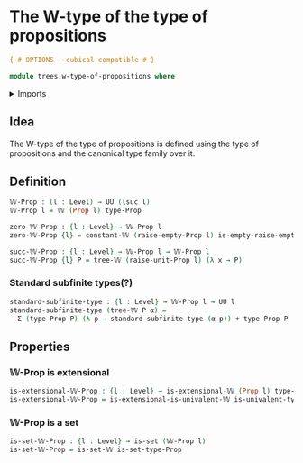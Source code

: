 # The W-type of the type of propositions

```agda
{-# OPTIONS --cubical-compatible #-}

module trees.w-type-of-propositions where
```

<details><summary>Imports</summary>

```agda
open import foundation.coproduct-types
open import foundation.dependent-pair-types
open import foundation.empty-types
open import foundation.propositional-extensionality
open import foundation.propositions
open import foundation.sets
open import foundation.unit-type
open import foundation.universe-levels

open import trees.extensional-w-types
open import trees.w-types
```

</details>

## Idea

The W-type of the type of propositions is defined using the type of propositions
and the canonical type family over it.

## Definition

```agda
𝕎-Prop : (l : Level) → UU (lsuc l)
𝕎-Prop l = 𝕎 (Prop l) type-Prop

zero-𝕎-Prop : {l : Level} → 𝕎-Prop l
zero-𝕎-Prop {l} = constant-𝕎 (raise-empty-Prop l) is-empty-raise-empty

succ-𝕎-Prop : {l : Level} → 𝕎-Prop l → 𝕎-Prop l
succ-𝕎-Prop {l} P = tree-𝕎 (raise-unit-Prop l) (λ x → P)
```

### Standard subfinite types(?)

```agda
standard-subfinite-type : {l : Level} → 𝕎-Prop l → UU l
standard-subfinite-type (tree-𝕎 P α) =
  Σ (type-Prop P) (λ p → standard-subfinite-type (α p)) + type-Prop P
```

## Properties

### 𝕎-Prop is extensional

```agda
is-extensional-𝕎-Prop : {l : Level} → is-extensional-𝕎 (Prop l) type-Prop
is-extensional-𝕎-Prop = is-extensional-is-univalent-𝕎 is-univalent-type-Prop
```

### 𝕎-Prop is a set

```agda
is-set-𝕎-Prop : {l : Level} → is-set (𝕎-Prop l)
is-set-𝕎-Prop = is-set-𝕎 is-set-type-Prop
```
